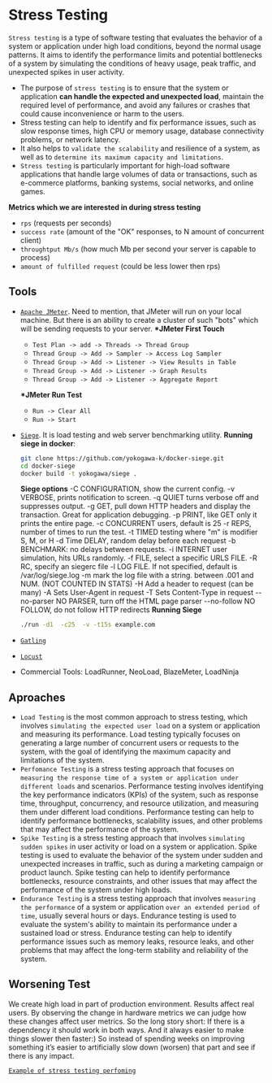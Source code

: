 # Stress Testing

`Stress testing` is a type of software testing that evaluates the behavior of a system or application under high load conditions, beyond the normal usage patterns. It aims to identify the performance limits and potential bottlenecks of a system by simulating the conditions of heavy usage, peak traffic, and unexpected spikes in user activity.

- The purpose of `stress testing` is to ensure that the system or application **can handle the expected and unexpected load**, maintain the required level of performance, and avoid any failures or crashes that could cause inconvenience or harm to the users.
- Stress testing can help to identify and fix performance issues, such as slow response times, high CPU or memory usage, database connectivity problems, or network latency.
- It also helps to `validate the scalability` and resilience of a system, as well as to `determine its maximum capacity and limitations`.
- `Stress testing` is particularly important for high-load software applications that handle large volumes of data or transactions, such as e-commerce platforms, banking systems, social networks, and online games.

**Metrics which we are interested in during stress testing**

- `rps` (requests per seconds)
- `success rate` (amount of the "OK" responses, to N amount of concurrent client)
- `throughtput Mb/s` (how much Mb per second your server is capable to process)
- `amount of fulfilled request` (could be less lower then rps)

## Tools

- [`Apache JMeter`](https://jmeter.apache.org/). Need to mention, that JMeter will run on your local machine. But there is an ability to create a cluster of such "bots" which will be sending requests to your server.
  **\*JMeter First Touch**

  - `Test Plan -> add -> Threads -> Thread Group`
  - `Thread Group -> Add -> Sampler -> Access Log Sampler`
  - `Thread Group -> Add -> Listener -> View Results in Table`
  - `Thread Group -> Add -> Listener -> Graph Results`
  - `Thread Group -> Add -> Listener -> Aggregate Report`

  **\*JMeter Run Test**

  - `Run -> Clear All`
  - `Run -> Start`

- [`Siege`](https://github.com/JoeDog/siege/). It is load testing and web server benchmarking utility.
  **Running siege in docker**:
  ```bash
  git clone https://github.com/yokogawa-k/docker-siege.git
  cd docker-siege
  docker build -t yokogawa/siege .
  ```
  **Siege options**
  -C CONFIGURATION, show the current config.
  -v VERBOSE, prints notification to screen.
  -q QUIET turns verbose off and suppresses output.
  -g GET, pull down HTTP headers and display the
  transaction. Great for application debugging.
  -p PRINT, like GET only it prints the entire page.
  -c CONCURRENT users, default is 25
  -r REPS, number of times to run the test.
  -t TIMED testing where "m" is modifier S, M, or H
  -d Time DELAY, random delay before each request
  -b BENCHMARK: no delays between requests.
  -i INTERNET user simulation, hits URLs randomly.
  -f FILE, select a specific URLS FILE.
  -R RC, specify an siegerc file
  -l LOG FILE. If not specified, default is /var/log/siege.log
  -m mark the log file with a string.
  between .001 and NUM. (NOT COUNTED IN STATS)
  -H Add a header to request (can be many)
  -A Sets User-Agent in request
  -T Sets Content-Type in request
  --no-parser NO PARSER, turn off the HTML page parser
  --no-follow NO FOLLOW, do not follow HTTP redirects
  **Running Siege**
  ```bash
  ./run -d1  -c25  -v -t15s example.com
  ```
- [`Gatling`](https://gatling.io/)
- [`Locust`](https://locust.io/)
- Commercial Tools: LoadRunner, NeoLoad, BlazeMeter, LoadNinja

## Aproaches

- `Load Testing` is the most common approach to stress testing, which involves `simulating the expected user load` on a system or application and measuring its performance. Load testing typically focuses on generating a large number of concurrent users or requests to the system, with the goal of identifying the maximum capacity and limitations of the system.
- `Perfomance Testing` is a stress testing approach that focuses on `measuring the response time of a system or application under different loads` and scenarios. Performance testing involves identifying the key performance indicators (KPIs) of the system, such as response time, throughput, concurrency, and resource utilization, and measuring them under different load conditions. Performance testing can help to identify performance bottlenecks, scalability issues, and other problems that may affect the performance of the system.
- `Spike Testing` is a stress testing approach that involves `simulating sudden spikes` in user activity or load on a system or application. Spike testing is used to evaluate the behavior of the system under sudden and unexpected increases in traffic, such as during a marketing campaign or product launch. Spike testing can help to identify performance bottlenecks, resource constraints, and other issues that may affect the performance of the system under high loads.
- `Endurance Testing` is a stress testing approach that involves `measuring the performance` of a system or application `over an extended period of time`, usually several hours or days. Endurance testing is used to evaluate the system's ability to maintain its performance under a sustained load or stress. Endurance testing can help to identify performance issues such as memory leaks, resource leaks, and other problems that may affect the long-term stability and reliability of the system.

## Worsening Test

We create high load in part of production environment. Results affect real users. By observing the change in hardware metrics we can judge how these changes affect user metrics. So the long story short:
If there is a dependency it should work in both ways. And it always easier to make things slower then faster:) So instead of spending weeks on improving something it’s easier to artificially slow down (worsen) that part and see if there is any impact.

[`Example of stress testing perfoming`](https://github.com/MaksymTeslenkoDev/siege-stress-test-example)
